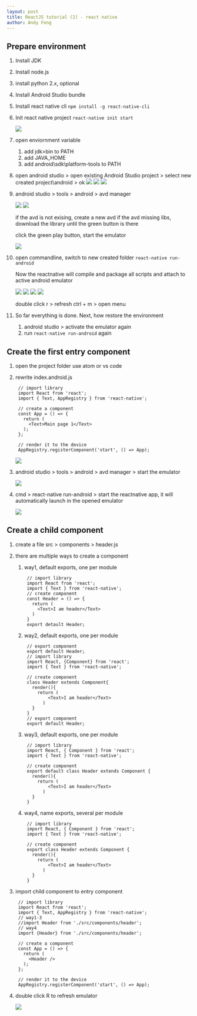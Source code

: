 ```yaml
---
layout: post
title: ReactJS tutorial (2) - react native
author: Andy Feng
---
```


## Prepare environment ##

1. Install JDK

1. Install node.js

1. install python 2.x, optional

1. Install Android Studio bundle

1. Install react native cli
	`npm install -g react-native-cli`

1. Init react native project
	`react-native init start`

	![](/images/posts/20170912-react-native-1.png)

1. open enviornment variable
	1. add jdk>bin to PATH
	2. add JAVA_HOME
	3. add android\sdk\platform-tools to PATH

1. open android studio > open existing Android Studio project > select new created project\android > ok
	![](/images/posts/20170912-react-native-2.png)
	![](/images/posts/20170912-react-native-3.png)
	![](/images/posts/20170912-react-native-4.png)

1. android studio > tools > android > avd manager

	![](/images/posts/20170912-react-native-5.png)
	![](/images/posts/20170912-react-native-6.png)
	
	if the avd is not exising, create a new avd
	if the avd missing libs, download the library until the green button is there

	click the green play button, start the emulator

	![](/images/posts/20170912-react-native-7.png)

1. open commandline, switch to new created folder
	`react-native run-android`

	Now the reactnative will compile and package all scripts and attach to active android emulator

	![](/images/posts/20170912-react-native-8.png)
	![](/images/posts/20170912-react-native-9.png)
	![](/images/posts/20170912-react-native-11.png)
	![](/images/posts/20170912-react-native-10.png)

	double click r > refresh
	ctrl + m > open menu

1. So far everything is done. Next, how restore the environment
	1. android studio > activate the emulator again
	2. run `react-native run-android` again

## Create the first entry component ##
1. open the project folder use atom or vs code

1. rewrite index.android.js

		// import library
		import React from 'react';
		import { Text, AppRegistry } from 'react-native';
		
		// create a component
		const App = () => {
		  return (
		    <Text>Main page 1</Text>
		  );
		};
		
		// render it to the device
		AppRegistry.registerComponent('start', () => App);
	![](/images/posts/20170912-react-native-12.png)

1. android studio > tools > android > avd manager > start the emulator

	![](/images/posts/20170912-react-native-7.png)

1. cmd > react-native run-android > start the reactnative app, it will automatically launch in the opened emulator

	![](/images/posts/20170912-react-native-13.png)

## Create a child component ##
1. create a file src > components > header.js

1. there are multiple ways to create a component
	1. way1, default exports, one per module
	
			// import library
			import React from 'react';
			import { Text } from 'react-native';			
			// create component
			const Header = () => {
			  return (
			    <Text>I am header</Text>
			  )
			}		
			export detault Header;	
	2. way2, default exports, one per module

			// export component
			export default Header;
			// import library
			import React, {Component} from 'react';
			import { Text } from 'react-native';			

			// create component
			class Header extends Component{
			  render(){
			    return (
			        <Text>I am header</Text>
			      )
			  }
			}	
			// export component
			export default Header;

	3. way3, default exports, one per module

			// import library
			import React, { Component } from 'react';
			import { Text } from 'react-native';
			
			// create component
			export default class Header extends Component {
			  render(){
			    return (
			        <Text>I am header</Text>
			      )
			  }
			}

	4. way4, name exports, several per module

			// import library
			import React, { Component } from 'react';
			import { Text } from 'react-native';
			
			// create component
			export class Header extends Component {
			  render(){
			    return (
			        <Text>I am header</Text>
			      )
			  }
			}

1. import child component to entry component

		// import library
		import React from 'react';
		import { Text, AppRegistry } from 'react-native';
		// way1-3
		//import Header from './src/components/header';
		// way4
		import {Header} from './src/components/header';
		
		// create a component
		const App = () => {
		  return (
		    <Header />
		  );
		};
		
		// render it to the device
		AppRegistry.registerComponent('start', () => App);

1. double click R to refresh emulator

	![](/images/posts/20170912-react-native-14.png)